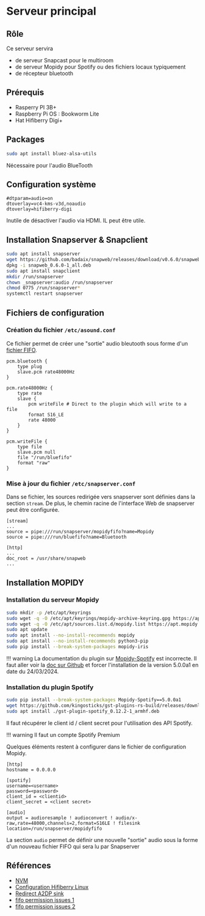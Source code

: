 # Serveur principal

## Rôle

Ce serveur servira

* de serveur Snapcast pour le multiroom
* de serveur Mopidy pour Spotify ou des fichiers locaux typiquement
* de récepteur bluetooth

## Prérequis

* Rasperry PI 3B+
* Raspberry Pi OS : Bookworm Lite
* Hat Hifiberry Digi+

## Packages

``` sh
sudo apt install bluez-alsa-utils
```

Nécessaire pour l'audio BlueTooth

## Configuration système

``` config title="/boot/firmware/config.txt"
#dtparam=audio=on
dtoverlay=vc4-kms-v3d,noaudio
dtoverlay=hifiberry-digi
```

Inutile de désactiver l'audio via HDMI. IL peut être utile.

## Installation Snapserver & Snapclient

``` sh
sudo apt install snapserver
wget https://github.com/badaix/snapweb/releases/download/v0.6.0/snapweb_0.6.0-1_all.deb
dpkg -i snapweb_0.6.0-1_all.deb
sudo apt install snapclient
mkdir /run/snapserver
chown _snapserver:audio /run/snapserver
chmod 0775 /run/snapserver*
systemctl restart snapserver
```

## Fichiers de configuration

### Création du fichier ```/etc/asound.conf```

Ce fichier permet de créer une "sortie" audio bleutooth sous forme d'un [fichier FIFO](https://man7.org/linux/man-pages/man7/fifo.7.html).

```config title="/etc/asound.conf"
pcm.bluetooth {
    type plug
    slave.pcm rate48000Hz
}

pcm.rate48000Hz {
    type rate
    slave {
        pcm writeFile # Direct to the plugin which will write to a file
        format S16_LE
        rate 48000
    }
}

pcm.writeFile {
    type file
    slave.pcm null
    file "/run/bluefifo"
    format "raw"
}
```

### Mise à jour du fichier ```/etc/snapserver.conf```

Dans se fichier, les sources redirigée vers snapserver sont définies dans la section ```stream```.
De plus, le chemin racine de l'interface Web de snapserver peut être configurée.

```config title="/etc/snapserver.conf"
[stream]
...
source = pipe:///run/snapserver/mopidyfifo?name=Mopidy
source = pipe:///run/bluefifo?name=Bluetooth

[http]
...
doc_root = /usr/share/snapweb
...

```

## Installation MOPIDY

### Installation du serveur Mopidy

``` sh
sudo mkdir -p /etc/apt/keyrings
sudo wget -q -O /etc/apt/keyrings/mopidy-archive-keyring.gpg https://apt.mopidy.com/mopidy.gpg
sudo wget -q -O /etc/apt/sources.list.d/mopidy.list https://apt.mopidy.com/bullseye.list
sudo apt update
sudo apt install --no-install-recommends mopidy 
sudo apt install --no-install-recommends python3-pip
sudo pip install --break-system-packages mopidy-iris
```

!!! warning
    La documentation du plugin sur [Mopidy-Spotify](https://mopidy.com/ext/spotify/) est incorrecte. Il faut aller voir la [doc sur Github](https://github.com/mopidy/mopidy-spotify) et forcer l'installation de la version 5.0.0a1 en date du 24/03/2024.

### Installation du plugin Spotify

``` sh
sudo pip install --break-system-packages Mopidy-Spotify==5.0.0a1
wget https://github.com/kingosticks/gst-plugins-rs-build/releases/download/gst-plugin-spotify_0.12.2-1/gst-plugin-spotify_0.12.2-1_armhf.deb
sudo apt install ./gst-plugin-spotify_0.12.2-1_armhf.deb
```

Il faut récupérer le client id / client secret pour l'utilisation des API Spotify.

!!! warning
    Il faut un compte Spotify Premium

Quelques éléments restent à configurer dans le fichier de configuration Mopidy.

``` config title="/etc/mopidy/mopidy.conf - Ajout des lignes"
[http]
hostname = 0.0.0.0

[spotify]
username=<username>
password=<password>
client_id = <clientid>
client_secret = <client secret>

[audio]
output = audioresample ! audioconvert ! audio/x-raw,rate=48000,channels=2,format=S16LE ! filesink location=/run/snapserver/mopidyfifo
```

La section ```audio``` permet de définir une nouvelle "sortie" audio sous la forme d'un nouveau fichier FIFO qui sera lu par Snapserver

## Références

* [NVM](https://github.com/nvm-sh/nvm?tab=readme-ov-file#installing-and-updating)
* [Configuration Hifiberry Linux](https://www.hifiberry.com/docs/software/configuring-linux-3-18-x/)
* [Redirect A2DP sink](https://discourse.osmc.tv/t/redirect-a2dp-sink/89735/3)
* [fifo permission issues 1](https://github.com/badaix/snapcast/issues/737)
* [fifo permission issues 2](https://github.com/badaix/snapcast/issues/486)
